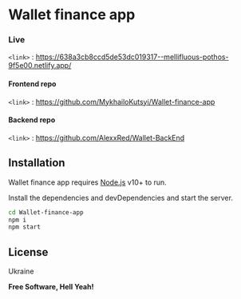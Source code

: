 # Wallet finance app

### Live

`<link>` : <https://638a3cb8ccd5de53dc019317--mellifluous-pothos-9f5e00.netlify.app/>

#### Frontend repo

`<link>` : <https://github.com/MykhailoKutsyi/Wallet-finance-app>

#### Backend repo

`<link>` : <https://github.com/AlexxRed/Wallet-BackEnd>

## Installation

Wallet finance app requires [Node.js](https://nodejs.org/) v10+ to run.

Install the dependencies and devDependencies and start the server.

```sh
cd Wallet-finance-app
npm i
npm start
```

## License

Ukraine

**Free Software, Hell Yeah!**
